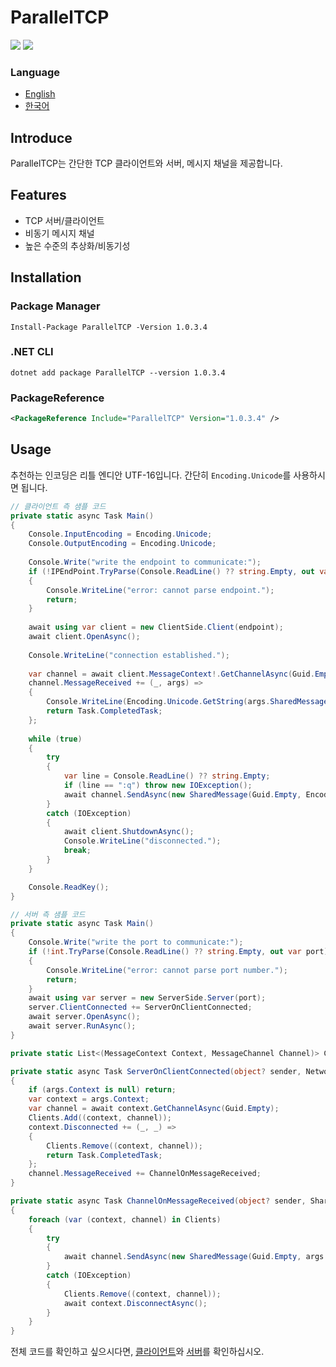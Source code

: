 # ParallelTCP

![](https://img.shields.io/badge/C%23-239120?style=for-the-badge&logo=c-sharp&logoColor=white)
[![](https://img.shields.io/badge/NuGet-004880?style=for-the-badge&logo=nuget&logoColor=white)](https://www.nuget.org/packages/ParallelTCP/)

### Language

- [English](./index.md)
- [한국어](./index.ko-kr.md)

## Introduce

ParallelTCP는 간단한 TCP 클라이언트와 서버, 메시지 채널을 제공합니다. 

## Features

- TCP 서버/클라이언트
- 비동기 메시지 채널
- 높은 수준의 추상화/비동기성

## Installation

### Package Manager

```shell
Install-Package ParallelTCP -Version 1.0.3.4
```

### .NET CLI

```shell
dotnet add package ParallelTCP --version 1.0.3.4
```

### PackageReference

```xml
<PackageReference Include="ParallelTCP" Version="1.0.3.4" />
```

## Usage

추천하는 인코딩은 리틀 엔디안 UTF-16입니다.
간단히 `Encoding.Unicode`를 사용하시면 됩니다.

```c#
// 클라이언트 측 샘플 코드
private static async Task Main()
{
    Console.InputEncoding = Encoding.Unicode;
    Console.OutputEncoding = Encoding.Unicode;
    
    Console.Write("write the endpoint to communicate:");
    if (!IPEndPoint.TryParse(Console.ReadLine() ?? string.Empty, out var endpoint))
    {
        Console.WriteLine("error: cannot parse endpoint.");
        return;
    }
    
    await using var client = new ClientSide.Client(endpoint);
    await client.OpenAsync();
    
    Console.WriteLine("connection established.");
    
    var channel = await client.MessageContext!.GetChannelAsync(Guid.Empty);
    channel.MessageReceived += (_, args) =>
    {
        Console.WriteLine(Encoding.Unicode.GetString(args.SharedMessage.Content));
        return Task.CompletedTask;
    };
    
    while (true)
    {
        try
        {
            var line = Console.ReadLine() ?? string.Empty;
            if (line == ":q") throw new IOException();
            await channel.SendAsync(new SharedMessage(Guid.Empty, Encoding.Unicode.GetBytes(line)));
        }
        catch (IOException)
        {
            await client.ShutdownAsync();
            Console.WriteLine("disconnected.");
            break;
        }
    }

    Console.ReadKey();
}
```

```c#
// 서버 측 샘플 코드
private static async Task Main()
{
    Console.Write("write the port to communicate:");
    if (!int.TryParse(Console.ReadLine() ?? string.Empty, out var port))
    {
        Console.WriteLine("error: cannot parse port number.");
        return;
    }
    await using var server = new ServerSide.Server(port);
    server.ClientConnected += ServerOnClientConnected;
    await server.OpenAsync();
    await server.RunAsync();
}

private static List<(MessageContext Context, MessageChannel Channel)> Clients { get; } = new();

private static async Task ServerOnClientConnected(object? sender, NetworkConnectionEventArgs args)
{
    if (args.Context is null) return;
    var context = args.Context;
    var channel = await context.GetChannelAsync(Guid.Empty);
    Clients.Add((context, channel));
    context.Disconnected += (_, _) =>
    {
        Clients.Remove((context, channel));
        return Task.CompletedTask;
    };
    channel.MessageReceived += ChannelOnMessageReceived;
}

private static async Task ChannelOnMessageReceived(object? sender, SharedMessageEventArgs args)
{
    foreach (var (context, channel) in Clients)
    {
        try
        {
            await channel.SendAsync(new SharedMessage(Guid.Empty, args.SharedMessage.Content));
        }
        catch (IOException)
        {
            Clients.Remove((context, channel));
            await context.DisconnectAsync();
        }
    }
}
```

전체 코드를 확인하고 싶으시다면,
[클라이언트](./ParallelTCP.Test.Client/Program.cs)와
[서버](./ParallelTCP.Test.Server/Program.cs)를 확인하십시오.